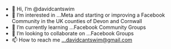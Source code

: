 - 👋 Hi, I’m @davidcantswim
- 👀 I’m interested in ...Meta and starting or improving a Facebook Community in the UK counties of Devon and Cornwall
- 🌱 I’m currently learning ...Facebook Community Groups
- 💞️ I’m looking to collaborate on ...Facebook Groups
- 📫 How to reach me ...davidcantswim@gmail.com

<!---
davidcantswim/davidcantswim is a ✨ special ✨ repository because its `README.md` (this file) appears on your GitHub profile.
You can click the Preview link to take a look at your changes.
--->
